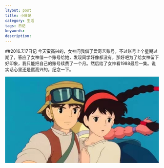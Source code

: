 ```yaml
---
layout: post
title: 小日记
category: 生活
tags: 日记
keywords: 
description: 
---
```

##2016.7.17日记
今天蛮高兴的，女神问我借了爱奇艺账号，不过账号上个星期过期了，答应了女神借一个账号给她，发现同学好像都没有，那好吧为了给女神留下好印象，我只能把自己的账号续费了一个月。然后给了女神看1988最后一集。说实话心里还是蛮高兴的。纪念一下。

![1](/public/img/live/mylove.jpeg)